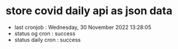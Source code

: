 # store covid daily api as json data

- last cronjob : Wednesday, 30 November 2022 13:28:05
- status og cron : success
- status daily cron : success
      
      